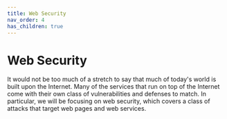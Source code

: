 ```yaml
---
title: Web Security
nav_order: 4
has_children: true
---
```


# Web Security

It would not be too much of a stretch to say that much of today's world is built
upon the Internet. Many of the services that run on top of the Internet come
with their own class of vulnerabilities and defenses to match. In particular, we
will be focusing on web security, which covers a class of attacks that target
web pages and web services.
